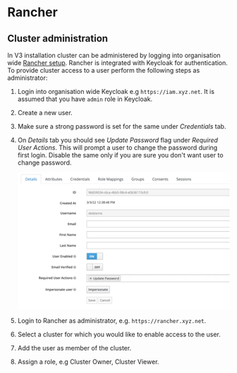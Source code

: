 # Rancher

## Cluster administration

In V3 installation cluster can be administered by logging into organisation wide [Rancher setup](https://github.com/mosip/k8s-infra/tree/main/rancher). Rancher is integrated with Keycloak for authentication. To provide cluster access to a user perform the following steps as administrator:

1. Login into organisation wide Keycloak e.g `https://iam.xyz.net`. It is assumed that you have `admin` role in Keycloak.
2. Create a new user.
3. Make sure a strong password is set for the same under _Credentials_ tab.
4.  On _Details_ tab you should see _Update Password_ flag under _Required User Actions_. This will prompt a user to change the password during first login. Disable the same only if you are sure you don't want user to change password.

    ![](../../\_images/keycloak-user-create.png)
5. Login to Rancher as administrator, e.g. `https://rancher.xyz.net`.
6. Select a cluster for which you would like to enable access to the user.
7. Add the user as member of the cluster.
8. Assign a role, e.g Cluster Owner, Cluster Viewer.
